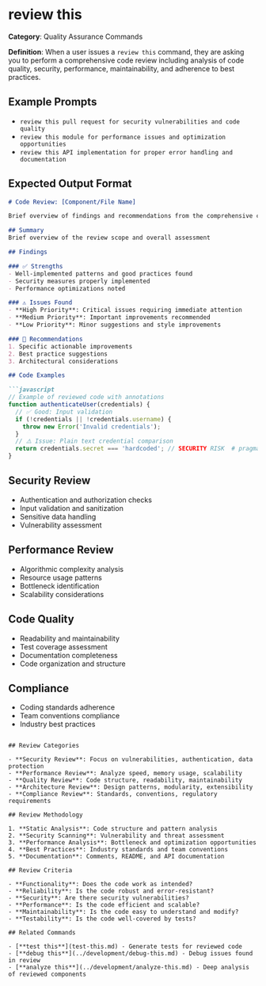 # review this

**Category**: Quality Assurance Commands

**Definition**: When a user issues a `review this` command, they are asking you to perform a comprehensive code review including analysis of code quality, security, performance, maintainability, and adherence to best practices.

## Example Prompts

- `review this pull request for security vulnerabilities and code quality`
- `review this module for performance issues and optimization opportunities`
- `review this API implementation for proper error handling and documentation`

## Expected Output Format

```markdown
# Code Review: [Component/File Name]

Brief overview of findings and recommendations from the comprehensive code review.

## Summary
Brief overview of the review scope and overall assessment

## Findings

### ✅ Strengths
- Well-implemented patterns and good practices found
- Security measures properly implemented
- Performance optimizations noted

### ⚠️ Issues Found
- **High Priority**: Critical issues requiring immediate attention
- **Medium Priority**: Important improvements recommended
- **Low Priority**: Minor suggestions and style improvements

### 🔧 Recommendations
1. Specific actionable improvements
2. Best practice suggestions
3. Architectural considerations

## Code Examples

```javascript
// Example of reviewed code with annotations
function authenticateUser(credentials) {
  // ✅ Good: Input validation
  if (!credentials || !credentials.username) {
    throw new Error('Invalid credentials');
  }
  // ⚠️ Issue: Plain text credential comparison
  return credentials.secret === 'hardcoded'; // SECURITY RISK  # pragma: allowlist secret
}
```

## Security Review

- Authentication and authorization checks
- Input validation and sanitization
- Sensitive data handling
- Vulnerability assessment

## Performance Review

- Algorithmic complexity analysis
- Resource usage patterns
- Bottleneck identification
- Scalability considerations

## Code Quality

- Readability and maintainability
- Test coverage assessment
- Documentation completeness
- Code organization and structure

## Compliance

- Coding standards adherence
- Team conventions compliance
- Industry best practices
```

## Review Categories

- **Security Review**: Focus on vulnerabilities, authentication, data protection
- **Performance Review**: Analyze speed, memory usage, scalability
- **Quality Review**: Code structure, readability, maintainability
- **Architecture Review**: Design patterns, modularity, extensibility
- **Compliance Review**: Standards, conventions, regulatory requirements

## Review Methodology

1. **Static Analysis**: Code structure and pattern analysis
2. **Security Scanning**: Vulnerability and threat assessment
3. **Performance Analysis**: Bottleneck and optimization opportunities
4. **Best Practices**: Industry standards and team conventions
5. **Documentation**: Comments, README, and API documentation

## Review Criteria

- **Functionality**: Does the code work as intended?
- **Reliability**: Is the code robust and error-resistant?
- **Security**: Are there security vulnerabilities?
- **Performance**: Is the code efficient and scalable?
- **Maintainability**: Is the code easy to understand and modify?
- **Testability**: Is the code well-covered by tests?

## Related Commands

- [**test this**](test-this.md) - Generate tests for reviewed code
- [**debug this**](../development/debug-this.md) - Debug issues found in review
- [**analyze this**](../development/analyze-this.md) - Deep analysis of reviewed components
